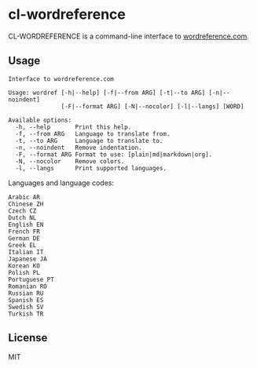 # cl-wordreference

CL-WORDREFERENCE is a command-line interface to [wordreference.com](https://wordreference.com).

## Usage

```
Interface to wordreference.com

Usage: wordref [-h|--help] [-f|--from ARG] [-t|--to ARG] [-n|--noindent]
               [-F|--format ARG] [-N|--nocolor] [-l|--langs] [WORD]

Available options:
  -h, --help       Print this help.
  -f, --from ARG   Language to translate from.
  -t, --to ARG     Language to translate to.
  -n, --noindent   Remove indentation.
  -F, --format ARG Format to use: [plain|md|markdown|org].
  -N, --nocolor    Remove colors.
  -l, --langs      Print supported languages.
```

Languages and language codes:

```
Arabic AR
Chinese ZH
Czech CZ
Dutch NL
English EN
French FR
German DE
Greek EL
Italian IT
Japanese JA
Korean KO
Polish PL
Portuguese PT
Romanian RO
Russian RU
Spanish ES
Swedish SV
Turkish TR
```

## License

MIT
